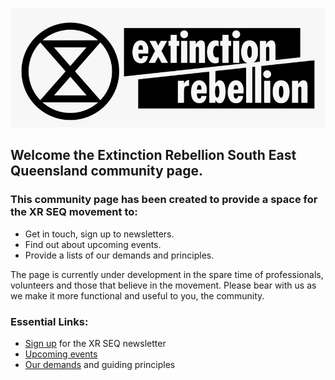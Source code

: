 ![Image](images/xrlogo.png)

## Welcome the Extinction Rebellion South East Queensland community page.
### This community page has been created to provide a space for the XR SEQ movement to:

- Get in touch, sign up to newsletters.
- Find out about upcoming events.
- Provide a lists of our demands and principles.

The page is currently under development in the spare time of professionals, volunteers and those that believe in the movement. Please bear with us as we make it more functional and useful to you, the community.

### Essential Links:

* [Sign up](signup.md) for the XR SEQ newsletter
* [Upcoming events](events.md)
* [Our demands](ourdemands.md) and guiding principles
